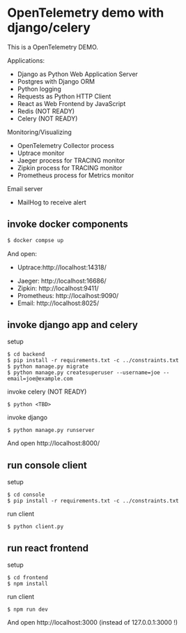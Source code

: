 # OpenTelemetry demo with django/celery

This is a OpenTelemetry DEMO.

Applications:

* Django as Python Web Application Server
* Postgres with Django ORM
* Python logging
* Requests as Python HTTP Client
* React as Web Frontend by JavaScript
* Redis (NOT READY)
* Celery (NOT READY)

Monitoring/Visualizing

* OpenTelemetry Collector process
* Uptrace monitor
* Jaeger process for TRACING monitor
* Zipkin process for TRACING monitor
* Prometheus process for Metrics monitor

Email server

* MailHog to receive alert

## invoke docker components

```bash
$ docker compse up
```

And open:

* Uptrace:http://localhost:14318/
- Jaeger: http://localhost:16686/
- Zipkin: http://localhost:9411/
- Prometheus: http://localhost:9090/
- Email: http://localhost:8025/

## invoke django app and celery

setup

```console
$ cd backend
$ pip install -r requirements.txt -c ../constraints.txt
$ python manage.py migrate
$ python manage.py createsuperuser --username=joe --email=joe@example.com
```

invoke celery (NOT READY)
```console
$ python <TBD>
```

invoke django
```console
$ python manage.py runserver
```

And open http://localhost:8000/

## run console client

setup

```console
$ cd console
$ pip install -r requirements.txt -c ../constraints.txt
```

run client
```console
$ python client.py
```

## run react frontend

setup

```console
$ cd frontend
$ npm install
```

run client
```console
$ npm run dev
```

And open http://localhost:3000 (instead of 127.0.0.1:3000 !)
